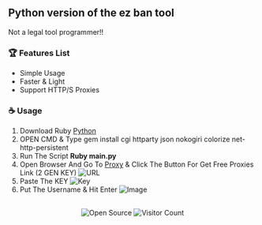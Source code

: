 ## Python version of the ez ban tool ##

Not a legal tool programmer!!

### 🏆 Features List

- Simple Usage
- Faster & Light
- Support HTTP/S Proxies


### ☕️ Usage

1. Download Ruby [Python](https://www.python.org/downloads)
2. OPEN CMD & Type gem install cgi httparty json nokogiri colorize net-http-persistent
3. Run The Script **Ruby main.py**
4. Open Browser And Go To [Proxy](https://advanced.name/freeproxy/) & Click The Button For Get Free Proxies Link (2 GEN KEY)
   ![URL](https://x86.pics/i/proxy.png)
5. Paste The KEY
   ![Key](https://x86.pics/i/key.png)
6. Put The Username & Hit Enter
   ![Image](https://x86.pics/i/username.png)

##

<p align="center">
  <img src="https://badges.frapsoft.com/os/v3/open-source.svg?v=103" alt="Open Source">
  <img src="https://visitor-badge.laobi.icu/badge?page_id=LeetIDA.Ez-Ban" alt="Visitor Count">
</p>
